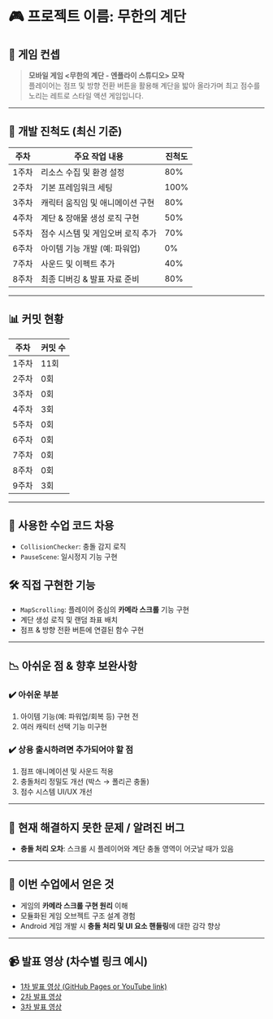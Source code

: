 # 🎮 프로젝트 이름: 무한의 계단

## 📌 게임 컨셉
> **모바일 게임 <무한의 계단 - 엔플라이 스튜디오> 모작**  
플레이어는 점프 및 방향 전환 버튼을 활용해 계단을 밟아 올라가며 최고 점수를 노리는 레트로 스타일 액션 게임입니다.

---

## 🧩 개발 진척도 (최신 기준)
| 주차   | 주요 작업 내용                         | 진척도 |
|--------|---------------------------------------|--------|
| 1주차  | 리소스 수집 및 환경 설정               | 80%    |
| 2주차  | 기본 프레임워크 세팅                   | 100%   |
| 3주차  | 캐릭터 움직임 및 애니메이션 구현      | 80%    |
| 4주차  | 계단 & 장애물 생성 로직 구현           | 50%    |
| 5주차  | 점수 시스템 및 게임오버 로직 추가      | 70%    |
| 6주차  | 아이템 기능 개발 (예: 파워업)         | 0%     |
| 7주차  | 사운드 및 이펙트 추가                 | 40%    |
| 8주차  | 최종 디버깅 & 발표 자료 준비           | 80%    |

---

## 📊 커밋 현황
| 주차   | 커밋 수 |
|--------|----------|
| 1주차  | 11회     |
| 2주차  | 0회      |
| 3주차  | 0회      |
| 4주차  | 3회      |
| 5주차  | 0회      |
| 6주차  | 0회      |
| 7주차  | 0회      |
| 8주차  | 0회      |
| 9주차  | 3회      |

---

## 🔧 사용한 수업 코드 차용
- `CollisionChecker`: 충돌 감지 로직
- `PauseScene`: 일시정지 기능 구현

## 🛠 직접 구현한 기능
- `MapScrolling`: 플레이어 중심의 **카메라 스크롤** 기능 구현
- 계단 생성 로직 및 랜덤 좌표 배치
- 점프 & 방향 전환 버튼에 연결된 함수 구현

---

## 📉 아쉬운 점 & 향후 보완사항
### ✔️ 아쉬운 부분
1. 아이템 기능(예: 파워업/회복 등) 구현 전
2. 여러 캐릭터 선택 기능 미구현

### ✔️ 상용 출시하려면 추가되어야 할 점
1. 점프 애니메이션 및 사운드 적용
2. 충돌처리 정밀도 개선 (박스 → 폴리곤 충돌)
3. 점수 시스템 UI/UX 개선

---

## 🐞 현재 해결하지 못한 문제 / 알려진 버그
- **충돌 처리 오차**: 스크롤 시 플레이어와 계단 충돌 영역이 어긋날 때가 있음

---

## 🎯 이번 수업에서 얻은 것
- 게임의 **카메라 스크롤 구현 원리** 이해
- 모듈화된 게임 오브젝트 구조 설계 경험
- Android 게임 개발 시 **충돌 처리 및 UI 요소 핸들링**에 대한 감각 향상

---

## 📹 발표 영상 (차수별 링크 예시)
- [1차 발표 영상 (GitHub Pages or YouTube link)](https://youtu.be/abcd1234)  
- [2차 발표 영상](https://youtu.be/efgh5678)  
- [3차 발표 영상](https://youtu.be/ijkl9012)

